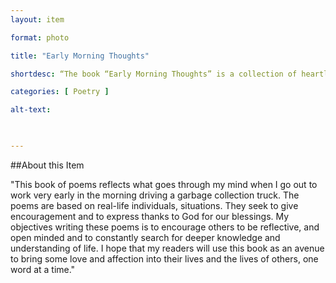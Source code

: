 ```yaml
--- 
layout: item 

format: photo 

title: "Early Morning Thoughts"

shortdesc: “The book “Early Morning Thoughts” is a collection of heartlfelt poems inspired by the author's experiences, aiming to inspire reflection, gratitude, and the spread of love and compassion."

categories: [ Poetry ] 

alt-text:  

 

--- 
```


##About this Item 

"This book of poems reflects what goes through my mind when I go out to work very early in the morning driving a garbage collection truck. The poems are based on real-life individuals, situations. They seek to give encouragement and to express thanks to God for our blessings. My objectives writing these poems is to encourage others to be reflective, and open minded and to constantly search for deeper knowledge and understanding of life. I hope that my readers will use this book as an avenue to bring some love and affection into their lives and the lives of others, one word at a time." 

